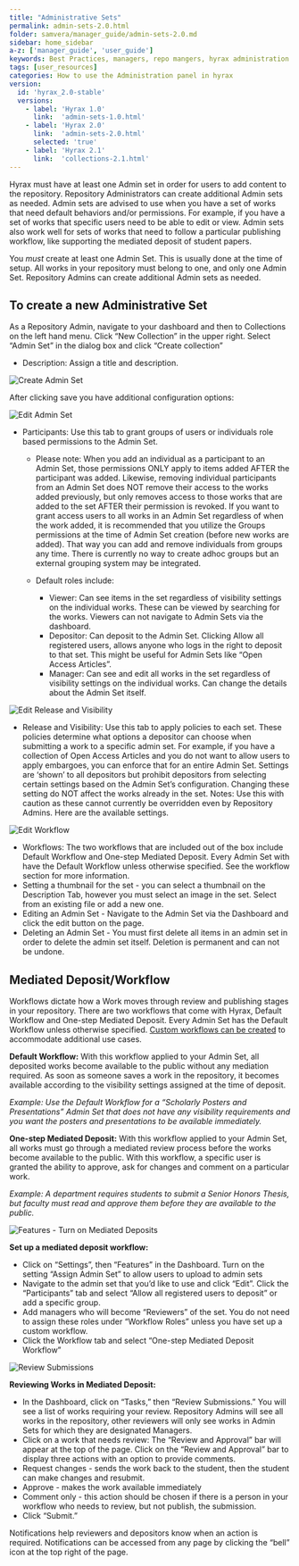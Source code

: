 ```yaml
---
title: "Administrative Sets"
permalink: admin-sets-2.0.html
folder: samvera/manager_guide/admin-sets-2.0.md
sidebar: home_sidebar
a-z: ['manager_guide', 'user_guide']
keywords: Best Practices, managers, repo mangers, hyrax administration
tags: [user_resources]
categories: How to use the Administration panel in hyrax
version:
  id: 'hyrax_2.0-stable'
  versions:  
    - label: 'Hyrax 1.0'
      link:  'admin-sets-1.0.html'
    - label: 'Hyrax 2.0'
      link:  'admin-sets-2.0.html'
      selected: 'true'
    - label: 'Hyrax 2.1'
      link:  'collections-2.1.html'
---
```

Hyrax must have at least one Admin set in order for users to add content to the repository. Repository Administrators can create additional Admin sets as needed. Admin sets are advised to use when you have a set of works that need default behaviors and/or permissions. For example, if you have a set of works that specific users need to be able to edit or view. Admin sets also work well for sets of works that need to follow a particular publishing workflow, like supporting the mediated deposit of student papers.

You *must* create at least one Admin Set. This is usually done at the time of setup. All works in your repository must belong to one, and only one Admin Set. Repository Admins can create additional Admin sets as needed.

## To create a new Administrative Set
As a Repository Admin, navigate to your dashboard and then to Collections on the left hand menu. Click “New Collection” in the upper right.  Select “Admin Set” in the dialog box and click “Create collection”

- Description: Assign a title and description.

![Create Admin Set](images\screenshots\create-admin-set.png)

After clicking save you have additional configuration options:

![Edit Admin Set](images\screenshots\edit-admin-set-2.png)

- Participants: Use this tab to grant groups of users or individuals role based permissions to the Admin Set.
  - Please note: When you add an individual as a participant to an Admin Set, those permissions ONLY apply to items added AFTER the participant was added. Likewise, removing individual participants from an Admin Set does NOT remove their access to the works added previously, but only removes access to those works that are added to the set AFTER their permission is revoked. If you want to grant access users to all works in an Admin Set regardless of when the work added, it is recommended that you utilize the Groups permissions at the time of Admin Set creation (before new works are added). That way you can add and remove individuals from groups any time. There is currently no way to create adhoc groups but an external grouping system may be integrated.

  - Default roles include:
    - Viewer: Can see items in the set regardless of visibility settings on the individual works. These can be viewed by searching for the works. Viewers can not navigate to Admin Sets via the dashboard.
    - Depositor: Can deposit to the Admin Set. Clicking Allow all registered users, allows anyone who logs in the right to deposit to that set. This might be useful for Admin Sets like “Open Access Articles”.
    - Manager: Can see and edit all works in the set regardless of visibility settings on the individual works. Can change the details about the Admin Set itself.

![Edit Release and Visibility](images\screenshots\edit-admin-set-release-2.png)

- Release and Visibility: Use this tab to apply policies to each set. These policies determine what options a depositor can choose when submitting a work to a specific admin set. For example, if you have a collection of Open Access Articles and you do not want to allow users to apply embargoes, you can enforce that for an entire Admin Set. Settings are ‘shown’ to all depositors but prohibit depositors from selecting certain settings based on the Admin Set’s configuration. Changing these setting do NOT affect the works already in the set. Notes: Use this with caution as these cannot currently be overridden even by Repository Admins.
Here are the available settings.

![Edit Workflow](images\screenshots\edit-admin-set-workflow-2.png)

- Workflows: The two workflows that are included out of the box include Default Workflow and One-step Mediated Deposit. Every Admin Set with have the Default Workflow unless otherwise specified. See the workflow section for more information.
- Setting a thumbnail for the set - you can select a thumbnail on the Description Tab, however you must select an image in the set. Select from an existing file or add a new one.
- Editing an Admin Set - Navigate to the Admin Set via the Dashboard and click the edit button on the page.
- Deleting an Admin Set - You must first delete all items in an admin set in order to delete the admin set itself. Deletion is permanent and can not be undone.

## Mediated Deposit/Workflow
Workflows dictate how a Work moves through review and publishing stages in your repository. There are two workflows that come with Hyrax, Default Workflow and One-step Mediated Deposit. Every Admin Set has the Default Workflow unless otherwise specified. [Custom workflows can be created](/workflow_and_mediated_deposit.html) to accommodate additional use cases.

**Default Workflow:** With this workflow applied to your Admin Set, all deposited works become available to the public without any mediation required. As soon as someone saves a work in the repository, it becomes available according to the visibility settings assigned at the time of deposit.

*Example: Use the Default Workflow for a “Scholarly Posters and Presentations” Admin Set that does not have any visibility requirements and you want the posters and presentations to be available immediately.*

**One-step Mediated Deposit:** With this workflow applied to your Admin Set, all works must go through a mediated review process before the works become available to the public. With this workflow, a specific user is granted the ability to approve, ask for changes and comment on a particular work.

*Example: A department requires students to submit a Senior Honors Thesis, but faculty must read and approve them before they are available to the public.*

![Features - Turn on Mediated Deposits](/images/screenshots/dashboard-features.png)

**Set up a mediated deposit workflow:**

- Click on “Settings”, then “Features” in the Dashboard. Turn on the setting “Assign Admin Set” to allow users to upload to admin sets
- Navigate to the admin set that you’d like to use and click “Edit”.  Click the “Participants” tab and select “Allow all registered users to deposit” or add a specific group.
- Add managers who will become “Reviewers” of the set. You do not need to assign these roles under “Workflow Roles” unless you have set up a custom workflow.
- Click the Workflow tab and select “One-step Mediated Deposit Workflow”

![Review Submissions](/images/screenshots/review-submissions.png)

**Reviewing Works in Mediated Deposit:**
- In the Dashboard, click on “Tasks,” then “Review Submissions.”  You will see a list of works requiring your review. Repository Admins will see all works in the repository, other reviewers will only see works in Admin Sets for which they are designated Managers.
- Click on a work that needs review: The “Review and Approval” bar will appear at the top of the page. Click on the “Review and Approval” bar to display three actions with an option to provide comments.
- Request changes - sends the work back to the student, then the student can make changes and resubmit.
- Approve - makes the work available immediately
- Comment only - this action should be chosen if there is a person in your workflow who needs to review, but not publish, the submission.
- Click “Submit.”

Notifications help reviewers and depositors know when an action is required. Notifications can be accessed from any page by clicking the “bell” icon at the top right of the page.
